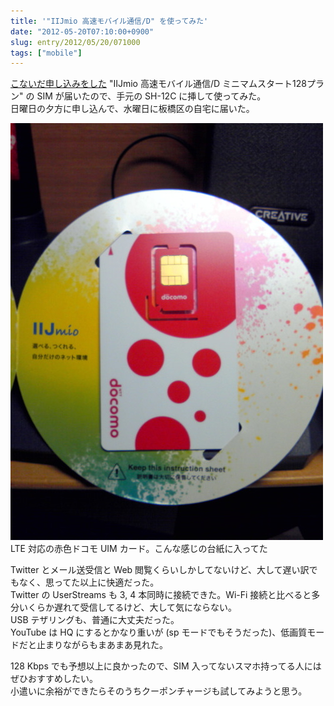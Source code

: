 ```yaml
---
title: '"IIJmio 高速モバイル通信/D" を使ってみた'
date: "2012-05-20T07:10:00+0900"
slug: entry/2012/05/20/071000
tags: ["mobile"]
---
```

<a href="/entry/2012/05/13/123300">こないだ申し込みをした</a> "IIJmio 高速モバイル通信/D ミニマムスタート128プラン" の SIM が届いたので、手元の SH-12C に挿して使ってみた。  
日曜日の夕方に申し込んで、水曜日に板橋区の自宅に届いた。

![20120516102800.jpg](./20120516102800.jpg)
LTE 対応の赤色ドコモ UIM カード。こんな感じの台紙に入ってた

Twitter とメール送受信と Web 閲覧くらいしかしてないけど、大して遅い訳でもなく、思ってた以上に快適だった。  
Twitter の UserStreams も 3, 4 本同時に接続できた。Wi-Fi 接続と比べると多分いくらか遅れて受信してるけど、大して気にならない。  
USB テザリングも、普通に大丈夫だった。  
YouTube は HQ にするとかなり重いが (sp モードでもそうだった)、低画質モードだと止まりながらもまあまあ見れた。

128 Kbps でも予想以上に良かったので、SIM 入ってないスマホ持ってる人にはぜひおすすめしたい。  
小遣いに余裕ができたらそのうちクーポンチャージも試してみようと思う。
